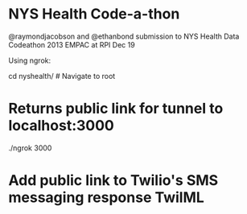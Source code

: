 NYS Health Code-a-thon
=============

@raymondjacobson and @ethanbond submission to NYS Health Data Codeathon 2013
EMPAC at RPI
Dec 19

Using ngrok:

  cd nyshealth/ # Navigate to root
  # Returns public link for tunnel to localhost:3000
  ./ngrok 3000
  # Add public link to Twilio's SMS messaging response TwilML